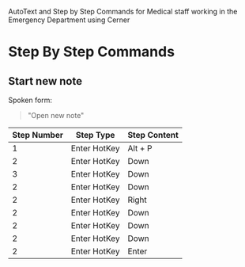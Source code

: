 AutoText and Step by Step Commands for Medical staff working in the Emergency Department using Cerner

# Step By Step Commands

## Start new note

Spoken form:
> "Open new note"

Step Number | Step Type | Step Content
------------ | ------------- | ------------- 
1 | Enter HotKey | Alt + P
2 | Enter HotKey | Down
3 | Enter HotKey | Down
2 | Enter HotKey | Down
2 | Enter HotKey | Right
2 | Enter HotKey | Down
2 | Enter HotKey | Down
2 | Enter HotKey | Down
2 | Enter HotKey | Enter
